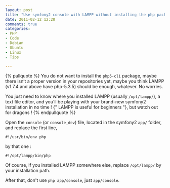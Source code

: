 ```yaml
---
layout: post
title: "Use symfony2 console with LAMPP without installing the php package under Ubuntu or Debian"
date: 2011-02-12 12:20
comments: true
categories:
- PHP
- Code
- Debian
- Ubuntu
- Linux
- Tips

---
```


{% pullquote %}
You do not want to install the `php5-cli` package, maybe there isn’t a proper version in your repositories yet,
maybe you think LAMPP (v1.7.4 and above have php-5.3.5) should be enough, whatever. No worries.

You just need to know where you installed LAMPP (usually `/opt/lampp/`), a text file editor,
and you’ll be playing with your brand-new symfony2 installation in no time !
{" LAMPP is useful for beginners "}, but watch out for dragons !
{% endpullquote %}

Open the `console` (or `console_dev`) file, located in the symfony2 `app/` folder, and replace the first line,

```
#!/usr/bin/env php
```

by that one :

```
#!/opt/lampp/bin/php
```


Of course, if you installed LAMPP somewhere else, replace `/opt/lampp/` by your installation path.

After that, don't use `php app/console`, just `app/console`.
